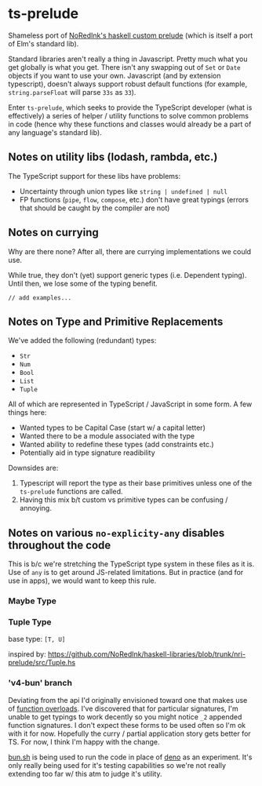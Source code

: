 # ts-prelude
Shameless port of [NoRedInk's haskell custom prelude](https://github.com/NoRedInk/haskell-libraries/blob/trunk/nri-prelude)
(which is itself a port of Elm's standard lib).  

Standard libraries aren't really a thing in Javascript.
Pretty much what you get globally is what you get.
There isn't any swapping out of `Set` or `Date` objects if you
want to use your own. Javascript (and by extension typescript),
doesn't always support robust default functions (for example,
`string.parseFloat` will parse `33s` as `33`).  

Enter `ts-prelude`, which seeks to provide the TypeScript developer
(what is effectively) a series of helper / utility functions to solve
common problems in code (hence why these functions and classes
would already be a part of any language's standard lib).  

## Notes on utility libs (lodash, rambda, etc.)
The TypeScript support for these libs have problems:

* Uncertainty through union types like `string | undefined | null`
* FP functions (`pipe`, `flow`, `compose`, etc.) don't have great
  typings (errors that should be caught by the compiler are not)


## Notes on currying
Why are there none? After all, there are currying implementations we could use.  

While true, they don't (yet) support generic types (i.e. Dependent typing).
Until then, we lose some of the typing benefit.  

`// add examples...`

## Notes on Type and Primitive Replacements
We've added the following (redundant) types:
* `Str`
* `Num`
* `Bool`
* `List`
* `Tuple`

All of which are represented in TypeScript / JavaScript in some form.
A few things here:  

* Wanted types to be Capital Case (start w/ a capital letter)
* Wanted there to be a module associated with the type
* Wanted ability to redefine these types (add constraints etc.)
* Potentially aid in type signature readibility

Downsides are:  

1. Typescript will report the type as their base primitives
   unless one of the `ts-prelude` functions are called.
2. Having this mix b/t custom vs primitive types can be confusing / 
   annoying.

## Notes on various `no-explicity-any` disables throughout the code
This is b/c we're stretching the TypeScript type system in these files
as it is. Use of `any` is to get around JS-related limitations.
But in practice (and for use in apps), we would want to keep this rule.

### Maybe Type

### Tuple Type

base type: `[T, U]`

inspired by: 
https://github.com/NoRedInk/haskell-libraries/blob/trunk/nri-prelude/src/Tuple.hs

### 'v4-bun' branch
Deviating from the api I'd originally envisioned toward one that makes use of [function overloads](https://www.typescriptlang.org/docs/handbook/2/functions.html#overload-signatures-and-the-implementation-signature).
I've discovered that for particular signatures, I'm unable to get typings to work decently so you might notice `_2` appended function signatures.
I don't expect these forms to be used often so I'm ok with it for now. Hopefully the curry / partial application story gets better for TS.
For now, I think I'm happy with the change.

[bun.sh](https://bun.sh) is being used to run the code in place of [deno](https://deno.land) as an experiment. It's only really being used for it's testing capabilities so we're not really extending too far w/ this atm to judge it's utility.
